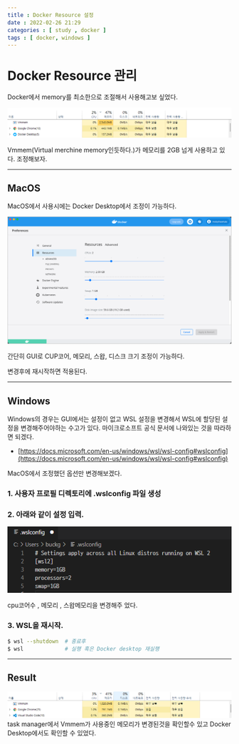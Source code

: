 ```yaml
---
title : Docker Resource 설정
date : 2022-02-26 21:29
categories : [ study , docker ]
tags : [ docker, windows ]
---
```


# Docker Resource 관리

Docker에서 memory를 최소한으로 조절해서 사용해고보 싶었다.

![task manager image](/assets/img/docker/taskmgr_docker.png)

Vmmem(Virtual merchine memory인듯하다.)가 메모리를 2GB 넘게 사용하고 있다. 조정해보자.

---
## MacOS
MacOS에서 사용시에는 Docker Desktop에서 조정이 가능하다.

![docker resource manager](/assets/img/docker/mac_docker_desktop.png)

간단히 GUI로 CUP코어, 메모리, 스왑, 디스크 크기 조정이 가능하다.

변경후에 재시작하면 적용된다.

---
## Windows

Windows의 경우는 GUI에서는 설정이 없고 WSL 설정을 변경해서 WSL에 할당된 설정을 변경해주어야하는 수고가 있다. 마이크로소프트 공식 문서에 나와있는 것을 따라하면 되겠다.  
- [https://docs.microsoft.com/en-us/windows/wsl/wsl-config#wslconfig](https://docs.microsoft.com/en-us/windows/wsl/wsl-config#wslconfig)

 MacOS에서 조정했던 옵션만 변경해보겠다.

### 1. 사용자 프로필 디렉토리에 .wslconfig 파일 생성  


### 2. 아래와 같이 설정 입력.

![wslconfig](/assets/img/docker/config_img.png)

cpu코어수 , 메모리 , 스왑메모리을 변경해주 었다.

### 3. WSL을 재시작.

~~~bash
$ wsl --shutdown  # 종료후
$ wsl             # 실행 혹은 Docker desktop 재실행
~~~

---
## Result
![설정결과](/assets/img/docker/result_taskmgr.png)
task manager에서 Vmmem가 사용중인 메모리가 변경된것을 확인할수 있고 Docker Desktop에서도 확인할 수 있었다.